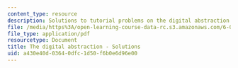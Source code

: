 ```yaml
---
content_type: resource
description: Solutions to tutorial problems on the digital abstraction.
file: /media/https%3A/open-learning-course-data-rc.s3.amazonaws.com/6-004-computation-structures-spring-2009/a430e40d03640dfc1d50f6b0e6d96e00_MIT6_004s09_tutor02_sol.pdf
file_type: application/pdf
resourcetype: Document
title: The digital abstraction - Solutions
uid: a430e40d-0364-0dfc-1d50-f6b0e6d96e00
---
```

